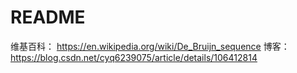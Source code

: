# README

维基百科： <https://en.wikipedia.org/wiki/De_Bruijn_sequence>
博客： <https://blog.csdn.net/cyq6239075/article/details/106412814>